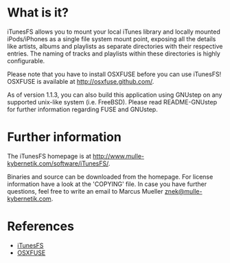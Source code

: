 What is it?
===========

iTunesFS allows you to mount your local iTunes library and locally mounted
iPods/iPhones as a single file system mount point, exposing all the details
like artists, albums and playlists as separate directories with their
respective entries. The naming of tracks and playlists within these directories
is highly configurable.

Please note that you have to install OSXFUSE before you can use iTunesFS!
OSXFUSE is available at http://osxfuse.github.com/.

As of version 1.1.3, you can also build this application using GNUstep on any
supported unix-like system (i.e. FreeBSD). Please read README-GNUstep for
further information regarding FUSE and GNUstep.


Further information
===================

The iTunesFS homepage is at http://www.mulle-kybernetik.com/software/iTunesFS/.

Binaries and source can be downloaded from the homepage.
For license information have a look at the 'COPYING' file.
In case you have further questions, feel free to write an email to
Marcus Mueller <znek@mulle-kybernetik.com>.



References
==========

- [iTunesFS](http://www.mulle-kybernetik.com/software/iTunesFS/)
- [OSXFUSE](http://osxfuse.github.com/)
